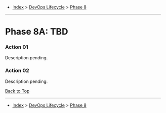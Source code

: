 <a id="top"></a>

- [Index](../index.md) > [DevOps Lifecycle](devops.md) > [Phase 8](phase_08.md)

---

<a id="actions"></a>

# Phase 8A: TBD

<a id="8a-01"></a>

### Action 01

Description pending.

<a id="8a-02"></a>

### Action 02

Description pending.

<a class="inline-navlink-page-top" href="#top">Back to Top</a>

---

- [Index](../index.md) > [DevOps Lifecycle](devops.md) > [Phase 8](phase_08.md)
